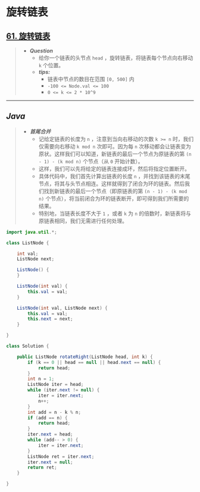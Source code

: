 # 旋转链表

## [61. 旋转链表](https://leetcode.cn/problems/rotate-list/)

> - ***Question***
>   - 给你一个链表的头节点 `head` ，旋转链表，将链表每个节点向右移动 `k` 个位置。
>   - ***tips:***
>     - 链表中节点的数目在范围 `[0, 500]` 内
>     - `-100 <= Node.val <= 100`
>     - `0 <= k <= 2 * 10^9`

---

## *Java*

> - ***首尾合并***
>   - 记给定链表的长度为 `n` ，注意到当向右移动的次数 `k >= n` 时，我们仅需要向右移动 `k mod n` 次即可。因为每 `n` 次移动都会让链表变为原状。这样我们可以知道，新链表的最后一个节点为原链表的第 `(n - 1) - (k mod n)` 个节点（从 `0` 开始计数）。
>   - 这样，我们可以先将给定的链表连接成环，然后将指定位置断开。
>   - 具体代码中，我们首先计算出链表的长度 `n` ，并找到该链表的末尾节点，将其与头节点相连。这样就得到了闭合为环的链表。然后我们找到新链表的最后一个节点（即原链表的第 `(n - 1) - (k mod n)` 个节点），将当前闭合为环的链表断开，即可得到我们所需要的结果。
>   - 特别地，当链表长度不大于 `1` ，或者 `k` 为 `n` 的倍数时，新链表将与原链表相同，我们无需进行任何处理。

```java
import java.util.*;

class ListNode {

    int val;
    ListNode next;

    ListNode() {
    }

    ListNode(int val) {
        this.val = val;
    }

    ListNode(int val, ListNode next) {
        this.val = val;
        this.next = next;
    }

}

class Solution {

    public ListNode rotateRight(ListNode head, int k) {
        if (k == 0 || head == null || head.next == null) {
            return head;
        }
        int n = 1;
        ListNode iter = head;
        while (iter.next != null) {
            iter = iter.next;
            n++;
        }
        int add = n - k % n;
        if (add == n) {
            return head;
        }
        iter.next = head;
        while (add-- > 0) {
            iter = iter.next;
        }
        ListNode ret = iter.next;
        iter.next = null;
        return ret;
    }

}
```
